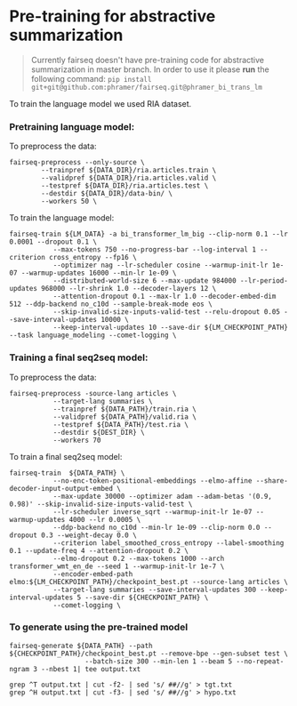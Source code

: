 # Pre-training for abstractive summarization

> Currently fairseq doesn't have pre-training code for abstractive summarization in master branch. In order to use it please **run** the following command:
```pip install git+git@github.com:phramer/fairseq.git@phramer_bi_trans_lm```


To train the language model we used RIA dataset.

### Pretraining language model:
To preprocess the data:
```
fairseq-preprocess --only-source \
        --trainpref ${DATA_DIR}/ria.articles.train \
        --validpref ${DATA_DIR}/ria.articles.valid \
        --testpref ${DATA_DIR}/ria.articles.test \
        --destdir ${DATA_DIR}/data-bin/ \
        --workers 50 \
```

To train the language model:
```
fairseq-train ${LM_DATA} -a bi_transformer_lm_big --clip-norm 0.1 --lr 0.0001 --dropout 0.1 \
           --max-tokens 750 --no-progress-bar --log-interval 1 --criterion cross_entropy --fp16 \
           --optimizer nag --lr-scheduler cosine --warmup-init-lr 1e-07 --warmup-updates 16000 --min-lr 1e-09 \
           --distributed-world-size 6 --max-update 984000 --lr-period-updates 968000 --lr-shrink 1.0 --decoder-layers 12 \
           --attention-dropout 0.1 --max-lr 1.0 --decoder-embed-dim 512 --ddp-backend no_c10d --sample-break-mode eos \
           --skip-invalid-size-inputs-valid-test --relu-dropout 0.05 --save-interval-updates 10000 \
           --keep-interval-updates 10 --save-dir ${LM_CHECKPOINT_PATH} --task language_modeling --comet-logging \
```

### Training a final seq2seq model:
To preprocess the data:
```
fairseq-preprocess -source-lang articles \
           --target-lang summaries \
           --trainpref ${DATA_PATH}/train.ria \
           --validpref ${DATA_PATH}/valid.ria \
           --testpref ${DATA_PATH}/test.ria \
           --destdir ${DEST_DIR} \
           --workers 70
```

To train a final seq2seq model:
```
fairseq-train  ${DATA_PATH} \
           --no-enc-token-positional-embeddings --elmo-affine --share-decoder-input-output-embed \
           --max-update 30000 --optimizer adam --adam-betas '(0.9, 0.98)' --skip-invalid-size-inputs-valid-test \
           --lr-scheduler inverse_sqrt --warmup-init-lr 1e-07 --warmup-updates 4000 --lr 0.0005 \
           --ddp-backend no_c10d --min-lr 1e-09 --clip-norm 0.0 --dropout 0.3 --weight-decay 0.0 \
           --criterion label_smoothed_cross_entropy --label-smoothing 0.1 --update-freq 4 --attention-dropout 0.2 \
           --elmo-dropout 0.2 --max-tokens 1000 --arch transformer_wmt_en_de --seed 1 --warmup-init-lr 1e-7 \
           --encoder-embed-path elmo:${LM_CHECKPOINT_PATH}/checkpoint_best.pt --source-lang articles \
           --target-lang summaries --save-interval-updates 300 --keep-interval-updates 5 --save-dir ${CHECKPOINT_PATH} \
           --comet-logging \
```


### To generate using the pre-trained model

```
fairseq-generate ${DATA_PATH} --path ${CHECKPOINT_PATH}/checkpoint_best.pt --remove-bpe --gen-subset test \
                   --batch-size 300 --min-len 1 --beam 5 --no-repeat-ngram 3 --nbest 1| tee output.txt

grep ^T output.txt | cut -f2- | sed 's/ ##//g' > tgt.txt
grep ^H output.txt | cut -f3- | sed 's/ ##//g' > hypo.txt
```
